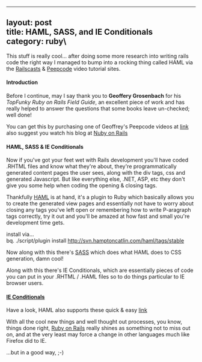 ------------------------------------------------------------------------

layout: post\
title: HAML, SASS, and IE Conditionals\
category: ruby\
----

This stuff is really cool... after doing some more research into writing
rails code the right way I managed to bump into a rocking thing called
HAML via the [Railscasts](http://railscasts.com/) &
[Peepcode](http://peepcode.com/) video tutorial sites.

#### Introduction

Before I continue, may I say thank you to **Geoffery Grosenbach** for
his *TopFunky Ruby on Rails Field Guide*, an excellent piece of work and
has really helped to answer the questions that some books leave
un-checked; well done!

You can get this by purchasing one of Geoffrey's Peepcode videos at
[link](http://peepcode.com/products/rails-from-scratch-part-ii) also
suggest you watch his blog at [Nuby on Rails](http://nubyonrails.com/)

#### HAML, SASS & IE Conditionals

Now if you've got your feet wet with Rails development you'll have coded
.RHTML files and know what they're about, they're programmatically
generated content pages the user sees, along with the div tags, css and
generated Javascript. But like everything else, .NET, ASP, etc they
don't give you some help when coding the opening & closing tags.

Thankfully [HAML](http://haml.hamptoncatlin.com/) is at hand, it's a
plugin to Ruby which basically allows you to create the generated view
pages and essentially not have to worry about closing any tags you've
left open or remembering how to write P-aragraph tags correctly, try it
out and you'll be amazed at how fast and small you're development time
gets.

install via...\
bq. ./script/plugin install
http://svn.hamptoncatlin.com/haml/tags/stable

Now along with this there's
[SASS](http://haml.hamptoncatlin.com/docs/sass) which does what HAML
does to CSS generation, damn cool!

Along with this there's IE Conditionals, which are essentially pieces of
code you can put in your .RHTML / .HAML files so to do things particular
to IE browser users.

#### [IE Conditionals](http://www.quirksmode.org/css/condcom.html)

Have a look, HAML also supports these quick & easy
[link](http://haml.hamptoncatlin.com/docs/haml)

With all the cool new things and well thought out processes, you know,
things done right, [Ruby on Rails](http://www.rubyonrails.org/) really
shines as something not to miss out on, and at the very least may force
a change in other languages much like Firefox did to IE.

...but in a good way, ;-)
